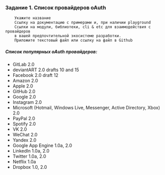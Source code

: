 ### Задание 1. Список провайдеров oAuth
          
        Укажите название
        Ссылку на документацию с примерами и, при наличии playground
        Ссылки на модули, библиотеки, cli & etc для взаимодействия с провайдеров
        в вашей предпочтительной экосистеме разработки.
        Приложите текстовый файл или ссылку на файл в Github

##### Список популярных oAuth провайдеров: 

* GitLab 2.0
* deviantART 2.0 drafts 10 and 15	
* Facebook 2.0 draft 12
* Amazon 2.0
* Apple 2.0
* GitHub 2.0
* Google 2.0
* Instagram 2.0
* Microsoft (Hotmail, Windows Live, Messenger, Active Directory, Xbox) 2.0
* PayPal 2.0	
* Spotify 2.0
* VK 2.0
* WeChat 2.0 
* Yandex 2.0	
* Google App Engine 1.0a, 2.0
* LinkedIn 1.0a, 2.0
* Twitter 1.0a, 2.0
* Netflix 1.0a
* Dropbox 1.0, 2.0	
